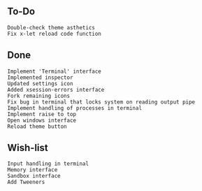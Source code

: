 To-Do
-----
    Double-check theme asthetics
    Fix x-let reload code function

Done
----
    Implement 'Terminal' interface
    Implemented inspector
    Updated settings icon
    Added xsession-errors interface
    Fork remaining icons
    Fix bug in terminal that locks system on reading output pipe
    Implement handling of processes in terminal
    Implement raise to top
    Open windows interface
    Reload theme button

Wish-list
---------
    Input handling in terminal
    Memory interface
    Sandbox interface
    Add Tweeners
